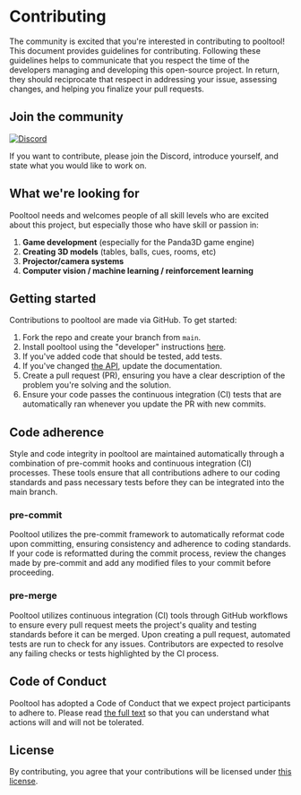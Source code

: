 # Contributing

The community is excited that you're interested in contributing to pooltool! This document provides guidelines for contributing. Following these guidelines helps to communicate that you respect the time of the developers managing and developing this open-source project. In return, they should reciprocate that respect in addressing your issue, assessing changes, and helping you finalize your pull requests.

## Join the community

[![Discord](https://img.shields.io/badge/Discord-Join%20Server-7289da?style=for-the-badge&logo=discord&logoColor=white)](https://discord.gg/8Y8qUgzZhz)

If you want to contribute, please join the Discord, introduce yourself, and state what you would like to work on.

## What we're looking for

Pooltool needs and welcomes people of all skill levels who are excited about this project, but especially those who have skill or passion in:

1. **Game development** (especially for the Panda3D game engine)
1. **Creating 3D models** (tables, balls, cues, rooms, etc)
1. **Projector/camera systems**
1. **Computer vision / machine learning / reinforcement learning**

## Getting started

Contributions to pooltool are made via GitHub. To get started:

1. Fork the repo and create your branch from `main`.
1. Install pooltool using the "developer" instructions [here](https://pooltool.readthedocs.io/en/latest/getting_started/install.html).
1. If you've added code that should be tested, add tests.
1. If you've changed [the API](https://pooltool.readthedocs.io/en/latest/autoapi/index.html), update the documentation.
1. Create a pull request (PR), ensuring you have a clear description of the problem you're solving and the solution.
1. Ensure your code passes the continuous integration (CI) tests that are automatically ran whenever you update the PR with new commits.

## Code adherence

Style and code integrity in pooltool are maintained automatically through a combination of pre-commit hooks and continuous integration (CI) processes. These tools ensure that all contributions adhere to our coding standards and pass necessary tests before they can be integrated into the main branch.

### pre-commit

Pooltool utilizes the pre-commit framework to automatically reformat code upon committing, ensuring consistency and adherence to coding standards. If your code is reformatted during the commit process, review the changes made by pre-commit and add any modified files to your commit before proceeding.

### pre-merge

Pooltool utilizes continuous integration (CI) tools through GitHub workflows to ensure every pull request meets the project's quality and testing standards before it can be merged. Upon creating a pull request, automated tests are run to check for any issues. Contributors are expected to resolve any failing checks or tests highlighted by the CI process.

## Code of Conduct

Pooltool has adopted a Code of Conduct that we expect project participants to adhere to. Please read [the full text](CODE_OF_CONDUCT.md) so that you can understand what actions will and will not be tolerated.

## License

By contributing, you agree that your contributions will be licensed under [this license](LICENSE.md).
